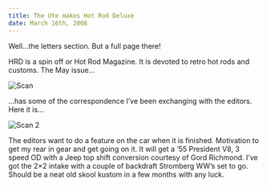 ```yaml
---
title: The Ute makes Hot Rod Deluxe
date: March 16th, 2008
---
```


Well…the letters section. But a full page there!

HRD is a spin off or Hot Rod Magazine. It is devoted to retro hot rods and customs. The May issue…

![](/images/pop/studeute/Stude-a-mino/HRD3.jpg "Scan")

…has some of the correspondence I’ve been exchanging with the editors. Here it is…

![](/images/pop/studeute/Stude-a-mino/HRD.jpg "Scan 2")

The editors want to do a feature on the car when it is finished. Motivation to get my rear in gear and get going on it. It will get a ‘55 President V8, 3 speed OD with a Jeep top shift conversion courtesy of Gord Richmond. I’ve got the 2×2 intake with a couple of backdraft Stromberg WW’s set to go. Should be a neat old skool kustom in a few months with any luck.
